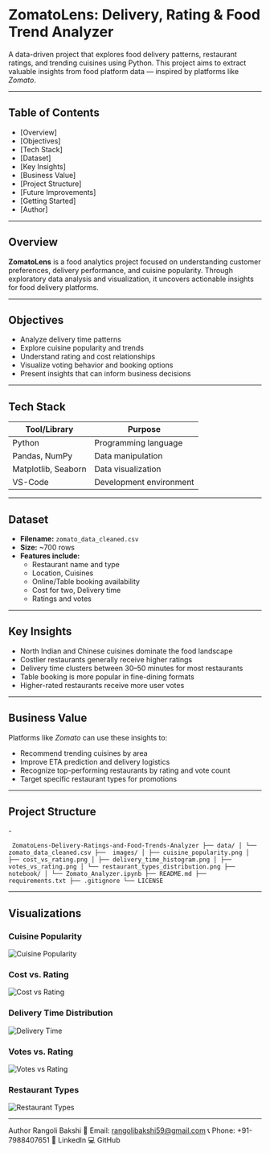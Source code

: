 #  ZomatoLens: Delivery, Rating & Food Trend Analyzer

A data-driven project that explores food delivery patterns, restaurant ratings, and trending cuisines using Python. This project aims to extract valuable insights from food platform data — inspired by platforms like *Zomato*.

---

##  Table of Contents

- [Overview]
- [Objectives]
- [Tech Stack]
- [Dataset]
- [Key Insights]
- [Business Value]
- [Project Structure]
- [Future Improvements]
- [Getting Started]
- [Author]

---

##  Overview

**ZomatoLens** is a food analytics project focused on understanding customer preferences, delivery performance, and cuisine popularity. Through exploratory data analysis and visualization, it uncovers actionable insights for food delivery platforms.

---

##  Objectives

- Analyze delivery time patterns  
- Explore cuisine popularity and trends  
- Understand rating and cost relationships  
- Visualize voting behavior and booking options  
- Present insights that can inform business decisions  

---

##  Tech Stack

| Tool/Library        | Purpose                 |
|---------------------|-------------------------|
| Python              | Programming language    |
| Pandas, NumPy       | Data manipulation       |
| Matplotlib, Seaborn | Data visualization      |
| VS-Code             | Development environment |

---

##  Dataset

- **Filename:** `zomato_data_cleaned.csv`  
- **Size:** ~700 rows  
- **Features include:**  
  - Restaurant name and type  
  - Location, Cuisines  
  - Online/Table booking availability  
  - Cost for two, Delivery time  
  - Ratings and votes

---

##  Key Insights

- North Indian and Chinese cuisines dominate the food landscape  
- Costlier restaurants generally receive higher ratings  
- Delivery time clusters between 30–50 minutes for most restaurants  
- Table booking is more popular in fine-dining formats  
- Higher-rated restaurants receive more user votes

---

##  Business Value

Platforms like *Zomato* can use these insights to:

- Recommend trending cuisines by area  
- Improve ETA prediction and delivery logistics  
- Recognize top-performing restaurants by rating and vote count  
- Target specific restaurant types for promotions  

---


## Project Structure


 -<pre> ```  ZomatoLens-Delivery-Ratings-and-Food-Trends-Analyzer ├── data/ │ └── zomato_data_cleaned.csv ├──  images/ │ ├── cuisine_popularity.png │ ├── cost_vs_rating.png │ ├── delivery_time_histogram.png │ ├── votes_vs_rating.png
 │ └── restaurant_types_distribution.png ├──  notebook/ │ └── Zomato_Analyzer.ipynb ├── README.md ├── requirements.txt ├── .gitignore └── LICENSE ``` </pre>

---
##  Visualizations

###  Cuisine Popularity
![Cuisine Popularity](plots/cuisine_popularity.png)

###  Cost vs. Rating
![Cost vs Rating](plots/cost_vs_rating.png)

###  Delivery Time Distribution
![Delivery Time](plots/delivery_time_hist.png)

###  Votes vs. Rating
![Votes vs Rating](plots/votes_vs_rating.png)

###  Restaurant Types
![Restaurant Types](plots/restaurant_types.png)



---
 Author
Rangoli Bakshi
📧 Email: rangolibakshi59@gmail.com
📞 Phone: +91-7988407651
🔗 LinkedIn
💻 GitHub




